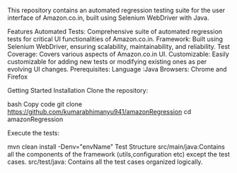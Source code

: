 This repository contains an automated regression testing suite for the user interface of Amazon.co.in, built using Selenium WebDriver with Java.

Features
Automated Tests: Comprehensive suite of automated regression tests for critical UI functionalities of Amazon.co.in.
Framework: Built using Selenium WebDriver, ensuring scalability, maintainability, and reliability.
Test Coverage: Covers various aspects of Amazon.co.in UI.
Customizable: Easily customizable for adding new tests or modifying existing ones as per evolving UI changes.
Prerequisites:
  Language :Java
  Browsers: Chrome and Firefox

Getting Started
Installation
Clone the repository:

bash
Copy code
git clone https://github.com/kumarabhimanyu941/amazonRegression
cd amazonRegression

Execute the tests:

mvn clean install -Denv="envName"
Test Structure
src/main/java:Contains all the components of the framework (utils,configuration etc) except the test cases.
src/test/java: Contains all the test cases organized logically.



